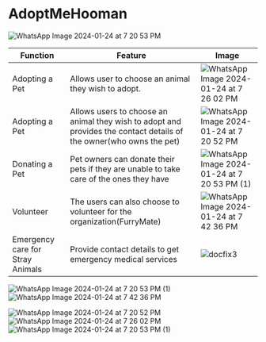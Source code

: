 # AdoptMeHooman

![WhatsApp Image 2024-01-24 at 7 20 53 PM](https://github.com/barkhayadav12/AdoptMeHooman/assets/143165059/aef5d8e1-376d-4fa1-b96e-ecc9dfe8f145)

| Function | Feature | Image |
| --- | ----------- | -------|
| Adopting a Pet | Allows user to choose an animal they wish to adopt. |![WhatsApp Image 2024-01-24 at 7 26 02 PM](https://github.com/barkhayadav12/AdoptMeHooman/assets/143165059/adb7c0db-a4a6-4781-a15d-ffd2862f4dd1)
| Adopting a Pet | Allows users to choose an animal they wish to adopt and provides the contact details of the owner(who owns the pet) | ![WhatsApp Image 2024-01-24 at 7 20 52 PM](https://github.com/barkhayadav12/AdoptMeHooman/assets/143165059/4884155e-1486-4265-bcfe-d959d6955165)
| Donating a Pet | Pet owners can donate their pets if they are unable to take care of the ones they have | ![WhatsApp Image 2024-01-24 at 7 20 53 PM (1)](https://github.com/barkhayadav12/AdoptMeHooman/assets/143165059/f9431768-8455-4ee3-9c53-71e2a787c1dc)
| Volunteer | The users can also choose to volunteer for the organization(FurryMate) | ![WhatsApp Image 2024-01-24 at 7 42 36 PM](https://github.com/barkhayadav12/AdoptMeHooman/assets/143165059/61a5c857-4846-4540-a6e5-88d13dd1e7dd)
| Emergency care for Stray Animals | Provide contact details to get emergency medical services | ![docfix3](https://github.com/5h0ov/PetMe/assets/83227649/5ad9418b-5991-4495-b7a5-1b4fdcb5528d) |

![WhatsApp Image 2024-01-24 at 7 20 53 PM (1)](https://github.com/barkhayadav12/AdoptMeHooman/assets/143165059/f9431768-8455-4ee3-9c53-71e2a787c1dc)
![WhatsApp Image 2024-01-24 at 7 42 36 PM](https://github.com/barkhayadav12/AdoptMeHooman/assets/143165059/61a5c857-4846-4540-a6e5-88d13dd1e7dd)

![WhatsApp Image 2024-01-24 at 7 20 52 PM](https://github.com/barkhayadav12/AdoptMeHooman/assets/143165059/4884155e-1486-4265-bcfe-d959d6955165)
![WhatsApp Image 2024-01-24 at 7 26 02 PM](https://github.com/barkhayadav12/AdoptMeHooman/assets/143165059/adb7c0db-a4a6-4781-a15d-ffd2862f4dd1)
![WhatsApp Image 2024-01-24 at 7 20 53 PM (1)](https://github.com/barkhayadav12/AdoptMeHooman/assets/143165059/f9431768-8455-4ee3-9c53-71e2a787c1dc)
